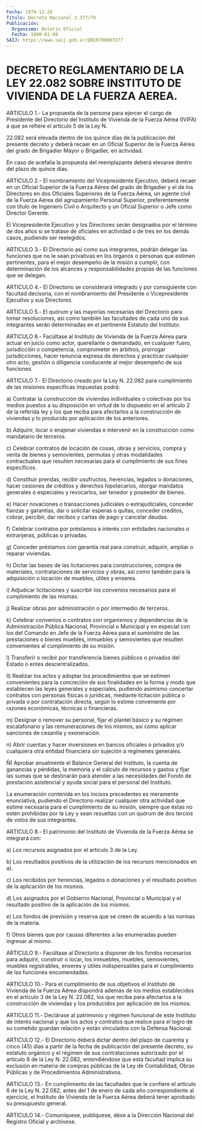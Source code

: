 ```yaml
---
Fecha: 1979-12-28
Título: Decreto Nacional 3.377/79
Publicación:
  Organismo: Boletín Oficial
  Fecha: 1980-01-08
SAIJ: https://www.saij.gob.ar/DN19790003377
---
```

# DECRETO REGLAMENTARIO DE LA LEY 22.082 SOBRE INSTITUTO DE VIVIENDA DE LA FUERZA AEREA.

<a id="1"></a>
ARTICULO  1.- La propuesta de la persona para ejercer el cargo de Presidente del  Directorio  del  Instituto  de  Vivienda  de  la Fuerza  Aérea  (IVIFA)  a que se refiere el artículo 5 de la Ley N.

22.082 será elevada dentro  de  los  quince  días de la publicación del presente decreto y deberá recaer en un Oficial  Superior  de la Fuerza   Aérea  del  grado  de  Brigadier  Mayor  o  Brigadier,  en actividad.

En caso de  acefalía  la propuesta del reemplazante deberá elevarse dentro del plazo de quince días.

<a id="2"></a>
ARTICULO  2.-  El  nombramiento  del Vicepresidente Ejecutivo, deberá recaer en un Oficial Superior de  la  Fuerza Aérea del grado de Brigadier y el de los Directores en dos Oficiales  Superiores de la Fuerza Aérea, un agente civil de la Fuerza Aérea del agrupamiento  Personal  Superior,  preferentemente  con  título  de Ingeniero  Civil  o  Arquitecto  y un Oficial Superior o Jefe  como Director Gerente.

El Vicepresidente Ejecutivo y los  Directores  serán designados por el término de dos años si se tratase de oficiales  en  actividad  o de tres en los demás casos, pudiendo ser reelegidos.

<a id="3"></a>
ARTICULO  3.-  El  Directorio así como sus integrantes, podrán delegar las funciones que  no  le  sean privativas en los órganos o personas que estimen pertinentes, para  el  mejor  desempeño  de la misión a cumplir, con determinación de los alcances y responsabilidades    propias  de  las  funciones  que  se  delegan.

<a id="4"></a>
ARTICULO  4.-  El  Directorio  se  considerará integrado y por consiguiente  con  facultad  decisoria,  con  el  nombramiento  del Presidente o Vicepresidente Ejecutivo y sus Directores.

<a id="5"></a>
ARTICULO 5.- El quórum y las mayorías necesarias del Directorio para  tomar  resoluciones,  asi como también las facultades de cada uno  de  sus  integrantes  serán   determinadas  en  el  pertinente Estatuto del Instituto.

<a id="6"></a>
ARTICULO  6.-  Facúltase al Instituto de Vivienda de la Fuerza Aérea para actuar en  juicio  como  actor, querellante o demandado, en  cualquier  fuero,  jurisdicción o competencia,  comprometer  en árbitros,  prorrogar  jurisdicciones,  hacer  renuncia  expresa  de derechos y practicar cualquier  otro  acto,  gestión  o  diligencia conducente al mejor desempeño de sus funciones.

<a id="7"></a>
ARTICULO  7.-  El  Directorio creado por la Ley N. 22.082 para cumplimiento  de las misiones  específicas  impuestas  podrá:

a)  Contratar  la    construcción    de  viviendas  individuales  o colectivas por los medios puestos a su  disposición en virtud de lo dispuesto en el artículo 2 de la referida  ley  y  los  que  reciba para  afectarlos a la construcción de viviendas y lo producido  por aplicación de los anteriores.

b)  Adquirir,  locar  o  enajenar  viviendas  e  intervenir  en  la construcción como mandatario de terceros.

c) Celebrar  contratos  de  locación  de  cosas, obras y servicios, compra  y  venta  de  bienes  y  semovientes,  permutas    y  otras modalidades    contractuales    que  resulten  necesarias  para  el cumplimiento de sus fines específicos.

d)  Constituir prendas, recibir usufructos,  herencias,  legados  o donaciones,  hacer  cesiones  de  créditos y derechos hipotecarios, otorgar mandatos generales o especiales  y  revocarlos, ser tenedor y poseedor de bienes.

e) Hacer novaciones o transacciones judiciales  o  extrajudiciales, conceder  fianzas  y garantías, dar o solicitar esperas  o  quitas, conceder créditos, cobrar,  percibir,  dar recibos y cartas de pago y cancelar deudas.

f)  Celebrar  contratos  por  préstamos  a  interés  con  entidades nacionales o extranjeras, públicas o privadas.

g) Conceder préstamos con garantía real para  construir,  adquirir, ampliar o reparar viviendas.

h)  Dictar  las  bases  de  las  licitaciones  para construcciones, compra  de  materiales, contrataciones de servicios  y  obras,  así como también  para  la  adquisición o locación de muebles, útiles y enseres.

i) Adjudicar licitaciones  y  suscribir  los  convenios  necesarios para el cumplimiento de las mismas.

j)  Realizar obras por administración o por intermedio de terceros.

k) Celebrar  convenios o contratos con organismos y dependencias de la Administración  Pública  Nacional,  Provincial  o Municipal y en especial  con  los del Comando en Jefe de la Fuerza Aérea  para  el suministro  de las  prestaciones  o  bienes  muebles,  inmuebles  y semovientes  que   resulten  convenientes  al  cumplimiento  de  su misión.

l)  Transferir  o  recibir  por  transferencia  bienes  públicos  o privados del Estado o entes descentralizados.

ll) Realizar los actos  y adoptar los procedimientos que se estimen convenientes para la concreción  de  sus  finalidades en la forma y modo  que  establecen  las  leyes generales y especiales,  pudiendo asimismo concertar contratos  con  personas  físicas  o  jurídicas, mediante  licitación  pública o privada o por contratación directa, según lo estime conveniente  por  razones  económicas,  técnicas  o financieras.

m)  Designar  o  remover  su personal, fijar el plantel básico y su régimen escalafonario y las  remuneraciones de los mismos, así como aplicar sanciones de cesantía y exoneración.

n)  Abrir  cuentas  y  hacer  inversiones  en  bancos  oficiales  o privados  y/o cualquiera otra entidad  financiera  sin  sujeción  a regímenes generales.

Ñ) Aprobar  anualmente  el Balance General del Instituto, la cuenta de ganancias y pérdidas,  la  memoria  y  el  cálculo de recursos y gastos  y  fijar  las sumas que se destinarán para  atender  a  las necesidades del Fondo  de  prestación  asistencial  y  ayuda social para el personal del Instituto.

La  enumeración  contenida  en los incisos precedentes es meramente enunciativa,  pudiendo  el  Directorio    realizar  cualquier  otra actividad que estime necesaria para el cumplimiento  de  su misión, siempre  que  éstas no estén prohibidas por la Ley y sean resueltas con  un  quórum  de  dos  tercios  de  votos  de  sus  integrantes.

<a id="8"></a>
ARTICULO  8.-  El  patrimonio  del Instituto de Vivienda de la Fuerza Aérea se integrará con:

a)  Los  recursos  asignados por el artículo  3  de  la  Ley.

b) Los resultados positivos  de  la  utilización  de  los  recursos mencionados en a).

c)   Los  recibidos  por  herencias,  legados  o  donaciones  y  el resultado positivo de la aplicación de los mismos.

d) Los  asignados  por el Gobierno Nacional, Provincial o Municipal y el resultado positivo  de  la  aplicación  de  los  mismos.

e)  Los fondos de previsión y reserva que se creen de acuerdo a las normas de la materia.

f) Otros  bienes  que por causas diferentes a las enumeradas pueden ingresar al mismo.

<a id="9"></a>
ARTICULO  9.- Facúltase al Directorio a disponer de los fondos necesarios  para   adquirir,  construir  o  locar,  los  inmuebles, muebles,  semovientes,   muebles  registrables,  enseres  y  útiles indispensables para el cumplimiento  de las funciones encomendadas.

<a id="10"></a>
ARTICULO  10.-  Para  el  cumplimiento  de  sus  objetivos  el Instituto  de  Vivienda  de la Fuerza Aérea dispondrá además de los medios establecidos en el  artículo  3 de la Ley N. 22.082, los que reciba  para  afectarlos  a  la construcción  de  viviendas  y  los producidos por aplicación de los mismos.

<a id="11"></a>
ARTICULO  11.-  Declárase al patrimonio y régimen funcional de este Instituto de interés  nacional y que los actos y contratos que realice  para el logro de su  cometido  guardan  relación  y  están vinculados con la Defensa Nacional.

<a id="12"></a>
ARTICULO  12.- El Directorio deberá dictar dentro del plazo de cuarenta y cinco  (45) días a partir de la fecha de publicación del presente  decreto,  su  estatuto  orgánico  y  el  régimen  de  sus contrataciones autorizado  por  el  artículo 6 de la Ley N. 22.082, entendiéndose que esta facultad implica  su exclusión en materia de compras públicas de la Ley de Contabilidad,  Obras  Públicas  y  de Procedimientos Administrativos.

<a id="13"></a>
ARTICULO 13.- En cumplimiento de las facultades que le confiere el artículo  6  de  la  Ley N. 22.082, antes del 1 de enero de cada año correspondiente al ejercicio,  el  Instituto  de Vivienda de la Fuerza    Aérea  deberá  tener  aprobado  su  presupuesto  general.

<a id="14"></a>
ARTICULO  14.-  Comuníquese,  publíquese,  dése a la Dirección Nacional del Registro Oficial y archívese.